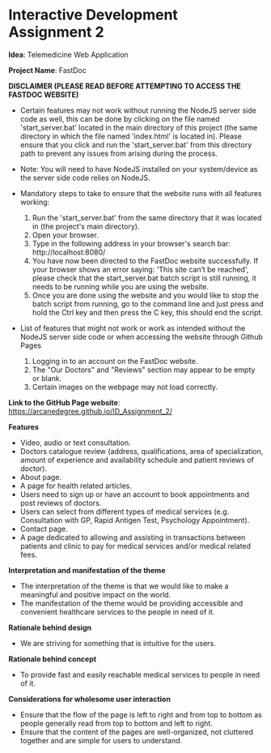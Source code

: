 # Interactive Development Assignment 2

<b>Idea</b>: Telemedicine Web Application<br>

<b>Project Name</b>: FastDoc<br>

<b>DISCLAIMER (PLEASE READ BEFORE ATTEMPTING TO ACCESS THE FASTDOC WEBSITE)</b>
<br>
- Certain features may not work without running the NodeJS server side code as well, this can be done by clicking on the file named 'start_server.bat' located in the main directory of this project (the same directory in which the file named 'index.html' is located in). Please ensure that you click and run the 'start_server.bat' from this directory path to prevent any issues from arising during the process.

- Note: You will need to have NodeJS installed on your system/device as the server side code relies on NodeJS.

- Mandatory steps to take to ensure that the website runs with all features working:<br>
    1. Run the 'start_server.bat' from the same directory that it was located in (the project's main directory).
    1. Open your browser.
    1. Type in the following address in your browser's search bar: http://localhost:8080/
    1. You have now been directed to the FastDoc website successfully. If your browser shows an error saying: 'This site can’t be reached', please check that the start_server.bat batch script is still running, it needs to be running while you are using the website.
    1. Once you are done using the website and you would like to stop the batch script from running, go to the command line and just press and hold the Ctrl key and then press the C key, this should end the script.

- List of features that might not work or work as intended without the NodeJS server side code or when accessing the website through Github Pages
    1. Logging in to an account on the FastDoc website.
    1. The "Our Doctors" and "Reviews" section may appear to be empty or blank.
    1. Certain images on the webpage may not load correctly.

<b>Link to the GitHub Page website</b>: https://arcanedegree.github.io/ID_Assignment_2/

<b>Features</b>

- Video, audio or text consultation.
- Doctors catalogue review (address, qualifications, area of specialization, amount of experience and availability schedule and patient reviews of doctor).
- About page.
- A page for health related articles.
- Users need to sign up or have an account to book appointments and post reviews of doctors.
- Users can select from different types of medical services (e.g. Consultation with GP, Rapid Antigen Test, Psychology Appointment).
- Contact page.
- A page dedicated to allowing and assisting in transactions between patients and clinic to pay for medical services and/or medical related fees.

<b>Interpretation and manifestation of the theme</b>

- The interpretation of the theme is that we would like to make a meaningful and positive impact on the world.
- The manifestation of the theme would be providing accessible and convenient healthcare services to the people in need of it.

<b>Rationale behind design</b>

- We are striving for something that is intuitive for the users.

<b>Rationale behind concept</b>

- To provide fast and easily reachable medical services to people in need of it.

<b>Considerations for wholesome user interaction</b>

- Ensure that the flow of the page is left to right and from top to bottom as people generally read from top to bottom and left to right.
- Ensure that the content of the pages are well-organized, not cluttered together and are simple for users to understand.
